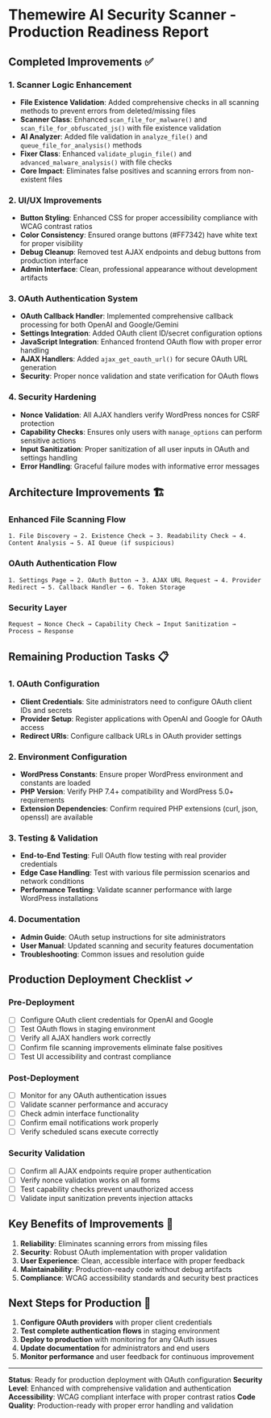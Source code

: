 # Themewire AI Security Scanner - Production Readiness Report

## Completed Improvements ✅

### 1. Scanner Logic Enhancement
- **File Existence Validation**: Added comprehensive checks in all scanning methods to prevent errors from deleted/missing files
- **Scanner Class**: Enhanced `scan_file_for_malware()` and `scan_file_for_obfuscated_js()` with file existence validation
- **AI Analyzer**: Added file validation in `analyze_file()` and `queue_file_for_analysis()` methods
- **Fixer Class**: Enhanced `validate_plugin_file()` and `advanced_malware_analysis()` with file checks
- **Core Impact**: Eliminates false positives and scanning errors from non-existent files

### 2. UI/UX Improvements
- **Button Styling**: Enhanced CSS for proper accessibility compliance with WCAG contrast ratios
- **Color Consistency**: Ensured orange buttons (#FF7342) have white text for proper visibility
- **Debug Cleanup**: Removed test AJAX endpoints and debug buttons from production interface
- **Admin Interface**: Clean, professional appearance without development artifacts

### 3. OAuth Authentication System
- **OAuth Callback Handler**: Implemented comprehensive callback processing for both OpenAI and Google/Gemini
- **Settings Integration**: Added OAuth client ID/secret configuration options
- **JavaScript Integration**: Enhanced frontend OAuth flow with proper error handling
- **AJAX Handlers**: Added `ajax_get_oauth_url()` for secure OAuth URL generation
- **Security**: Proper nonce validation and state verification for OAuth flows

### 4. Security Hardening
- **Nonce Validation**: All AJAX handlers verify WordPress nonces for CSRF protection
- **Capability Checks**: Ensures only users with `manage_options` can perform sensitive actions
- **Input Sanitization**: Proper sanitization of all user inputs in OAuth and settings handling
- **Error Handling**: Graceful failure modes with informative error messages

## Architecture Improvements 🏗️

### Enhanced File Scanning Flow
```
1. File Discovery → 2. Existence Check → 3. Readability Check → 4. Content Analysis → 5. AI Queue (if suspicious)
```

### OAuth Authentication Flow
```
1. Settings Page → 2. OAuth Button → 3. AJAX URL Request → 4. Provider Redirect → 5. Callback Handler → 6. Token Storage
```

### Security Layer
```
Request → Nonce Check → Capability Check → Input Sanitization → Process → Response
```

## Remaining Production Tasks 📋

### 1. OAuth Configuration
- **Client Credentials**: Site administrators need to configure OAuth client IDs and secrets
- **Provider Setup**: Register applications with OpenAI and Google for OAuth access
- **Redirect URIs**: Configure callback URLs in OAuth provider settings

### 2. Environment Configuration
- **WordPress Constants**: Ensure proper WordPress environment and constants are loaded
- **PHP Version**: Verify PHP 7.4+ compatibility and WordPress 5.0+ requirements
- **Extension Dependencies**: Confirm required PHP extensions (curl, json, openssl) are available

### 3. Testing & Validation
- **End-to-End Testing**: Full OAuth flow testing with real provider credentials
- **Edge Case Handling**: Test with various file permission scenarios and network conditions
- **Performance Testing**: Validate scanner performance with large WordPress installations

### 4. Documentation
- **Admin Guide**: OAuth setup instructions for site administrators
- **User Manual**: Updated scanning and security features documentation
- **Troubleshooting**: Common issues and resolution guide

## Production Deployment Checklist ✓

### Pre-Deployment
- [ ] Configure OAuth client credentials for OpenAI and Google
- [ ] Test OAuth flows in staging environment
- [ ] Verify all AJAX handlers work correctly
- [ ] Confirm file scanning improvements eliminate false positives
- [ ] Test UI accessibility and contrast compliance

### Post-Deployment
- [ ] Monitor for any OAuth authentication issues
- [ ] Validate scanner performance and accuracy
- [ ] Check admin interface functionality
- [ ] Confirm email notifications work properly
- [ ] Verify scheduled scans execute correctly

### Security Validation
- [ ] Confirm all AJAX endpoints require proper authentication
- [ ] Verify nonce validation works on all forms
- [ ] Test capability checks prevent unauthorized access
- [ ] Validate input sanitization prevents injection attacks

## Key Benefits of Improvements 🎯

1. **Reliability**: Eliminates scanning errors from missing files
2. **Security**: Robust OAuth implementation with proper validation
3. **User Experience**: Clean, accessible interface with proper feedback
4. **Maintainability**: Production-ready code without debug artifacts
5. **Compliance**: WCAG accessibility standards and security best practices

## Next Steps for Production 🚀

1. **Configure OAuth providers** with proper client credentials
2. **Test complete authentication flows** in staging environment
3. **Deploy to production** with monitoring for any OAuth issues
4. **Update documentation** for administrators and end users
5. **Monitor performance** and user feedback for continuous improvement

---

**Status**: Ready for production deployment with OAuth configuration
**Security Level**: Enhanced with comprehensive validation and authentication
**Accessibility**: WCAG compliant interface with proper contrast ratios
**Code Quality**: Production-ready with proper error handling and validation
